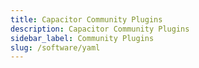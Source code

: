 ```yaml
---
title: Capacitor Community Plugins
description: Capacitor Community Plugins
sidebar_label: Community Plugins
slug: /software/yaml
---
```

